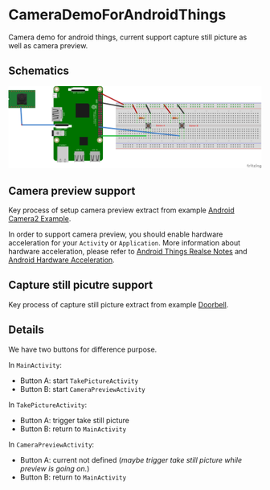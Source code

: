 # CameraDemoForAndroidThings

Camera demo for android things, current support capture still picture as well as camera preview.

## Schematics

![Camera demo for android things](./CameraDemoForAndroidThings_bb.png)

## Camera preview support

Key process of setup camera preview extract from example [Android Camera2 Example][AndroidCamera2].

In order to support camera preview, you should enable hardware acceleration for your `Activity` or `Application`. More information about hardware acceleration, please refer to [Android Things Realse Notes][AndroidThingsRleaseNotes] and [Android Hardware Acceleration][HardwareAcceleration].

## Capture still picutre support

Key process of capture still picture extract from example [Doorbell][Doorbell].

## Details

We have two buttons for difference purpose.

In `MainActivity`:

- Button A: start `TakePictureActivity`
- Button B: start `CameraPreviewActivity`

In `TakePictureActivity`:

- Button A: trigger take still picture
- Button B: return to `MainActivity`

In `CameraPreviewActivity`:

- Button A: current not defined (*maybe trigger take still picture while preview is going on.*)
- Button B: return to `MainActivity`


<!-- lins -->

[Doorbell]: https://github.com/androidthings/doorbell
[AndroidCamera2]: [https://github.com/googlesamples/android-Camera2Basic]
[AndroidThingsRleaseNotes]: https://developer.android.com/things/preview/releases.html
[HardwareAcceleration]: https://developer.android.com/guide/topics/graphics/hardware-accel.html
